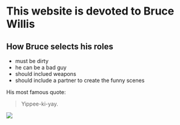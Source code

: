 # This website is devoted to Bruce Willis

## How Bruce selects his roles

 * must be dirty
 * he can be a bad guy
 * should inclued weapons
 * should include a partner to create the funny scenes

 His most famous quote:
 > Yippee-ki-yay.

<img src="https://www.google.com/url?sa=i&url=https%3A%2F%2Fde.m.wikipedia.org%2Fwiki%2FDatei%3ABruce_Willis_by_Gage_Skidmore_3.jpg&psig=AOvVaw2-gDYh3WNSNdf0KTMUKRm_&ust=1593034855418000&source=images&cd=vfe&ved=0CAIQjRxqFwoTCPCYmNrzmOoCFQAAAAAdAAAAABAD"/>

